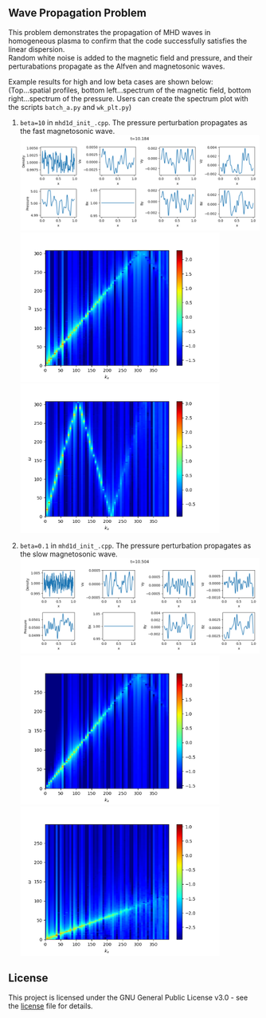 ## Wave Propagation Problem
This problem demonstrates the propagation of MHD waves in homogeneous plasma to confirm that the code successfully satisfies the linear dispersion.<br>
Random white noise is added to the magnetic field and pressure, and their perturabations propagate as the Alfven and magnetosonic waves.

Example results for high and low beta cases are shown below:<br>
(Top...spatial profiles, bottom left...spectrum of the magnetic field, bottom right...spectrum of the pressure. Users can create the spectrum plot with the scripts `batch_a.py` and `wk_plt.py`)

1. `beta=10` in `mhd1d_init_.cpp`. The pressure perturbation propagates as the fast magnetosonic wave.
![Wave profile for beta=10](../../imgs/wave/wave_b1e+1.png)
<img src="../../imgs/wave/wk_by_b1e+1.png" alt="Spectrum of by for beta=10" width="400px"><img src="../../imgs/wave/wk_pr_b1e+1.png" alt="Spectrum of pr for beta=10" width="400px">

2. `beta=0.1` in `mhd1d_init_.cpp`. The pressure perturbation propagates as the slow magnetosonic wave.
![Wave profile for beta=0.1](../../imgs/wave/wave_b1e-1.png)
<img src="../../imgs/wave/wk_by_b1e-1.png" alt="Spectrum of by for beta=0.1" width="400px"><img src="../../imgs/wave/wk_pr_b1e-1.png" alt="Spectrum of pr for beta=0.1" width="400px">

## License

This project is licensed under the GNU General Public License v3.0 - see the [license](../../../license/COPYING) file for details.
